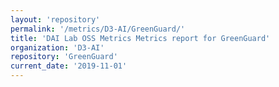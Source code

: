 ```yaml
---
layout: 'repository'
permalink: '/metrics/D3-AI/GreenGuard/'
title: 'DAI Lab OSS Metrics Metrics report for GreenGuard'
organization: 'D3-AI'
repository: 'GreenGuard'
current_date: '2019-11-01'
---
```

